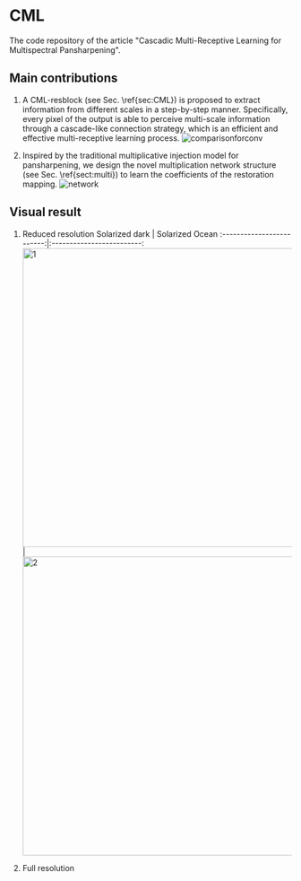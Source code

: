 # CML
The code repository of the article "Cascadic Multi-Receptive Learning for Multispectral Pansharpening".

## Main contributions

1. A CML-resblock (see Sec. \ref{sec:CML}) is proposed to extract information from different scales in a step-by-step manner. Specifically, every pixel of the output is able to perceive multi-scale information through a cascade-like connection strategy, which is an efficient and effective multi-receptive learning process.
![comparisonforconv](https://github.com/wajuda/CML/assets/112617153/84d37822-6355-4978-91fb-3557dd2a4e4d)

2. Inspired by the traditional multiplicative injection model for pansharpening, we design the novel multiplication network structure (see Sec. \ref{sect:multi}) to learn the coefficients of the restoration mapping.
![network](https://github.com/wajuda/CML/assets/112617153/96c5066d-fd8a-474d-917d-0789e6ede797)

## Visual result

1. Reduced resolution
Solarized dark             |  Solarized Ocean
:-------------------------:|:-------------------------:
<img width="533" alt="1" src="https://github.com/wajuda/CML/assets/112617153/f80aae2f-7c82-42b6-a6fb-a2b01574f917"> | <img width="533" alt="2" src="https://github.com/wajuda/CML/assets/112617153/f719ac9b-de24-4f9f-9070-a80f0fbf5bde">

3. Full resolution
